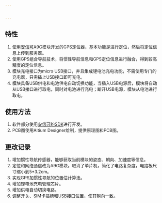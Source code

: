 ```yaml
---


---
```


<h2 id="特性">特性</h2>
<ol>
<li>使用<a href="https://www.ai-thinker.com/">安信可</a>A9G模块开发的GPS定位器，基本功能是进行定位，然后将定位信息上传到服务器。</li>
<li>使用GPS组合导航技术，将惯性导航信息和GPS定位信息进行融合，得到较高精度的定位信息。</li>
<li>模块充电接口为micro USB接口，并且集成锂电池充电功能，不需使用专门的充电器，只需插上USB接口即可充电。</li>
<li>模块具备USB供电和电池供电自动切换功能，当插入USB电源后，模块将自动从USB接口进行取电，同时对电池进行充电；断开USB电源，模块从电池进行取电。</li>
</ol>
<h2 id="使用方法">使用方法</h2>
<ol>
<li>软件部分使用<a href="https://github.com/Ai-Thinker-Open/GPRS_C_SDK">安信可的SDK</a>进行开发。</li>
<li>PCB图使用Altium Designer绘制，提供原理图和PCB图。</li>
</ol>
<h2 id="更改记录">更改记录</h2>
<ol>
<li>增加惯性导航传感器，能够获取当前模块的姿态、朝向、加速度等信息。</li>
<li>定位和网络通信改为A9G模块，取消了单片机，简化了电路复杂度，电路板尺寸缩小到5*3.2cm。</li>
<li>实现GPS加惯性导航的位置估计算法。</li>
<li>增加锂电池充电管理芯片。</li>
<li>增加供电自动切换电路。</li>
<li>调整开关、SIM卡插槽和USB接口位置，使其朝向一致。</li>
</ol>

